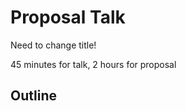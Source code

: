 Proposal Talk
===

Need to change title!

45 minutes for talk,
2 hours for proposal


Outline
---


